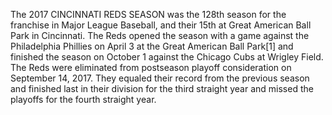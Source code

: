 The 2017 CINCINNATI REDS SEASON was the 128th season for the franchise in Major League Baseball, and their 15th at Great American Ball Park in Cincinnati. The Reds opened the season with a game against the Philadelphia Phillies on April 3 at the Great American Ball Park[1] and finished the season on October 1 against the Chicago Cubs at Wrigley Field. The Reds were eliminated from postseason playoff consideration on September 14, 2017. They equaled their record from the previous season and finished last in their division for the third straight year and missed the playoffs for the fourth straight year.
